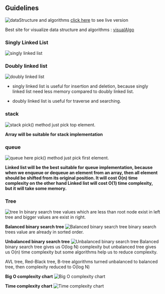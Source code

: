 ## Guidelines
![dataStructure and algorithms](./images/datastructure-algorithms.png)
[click here](https://coggle.it/diagram/W5E5tqYlrXvFJPsq/t/master-the-interview-click-here-for-course-link)  to see live version

Best site for visualize data structure and algorithms : [visualAlgo](https://visualgo.net/en/list)


### Singly Linked List 
![singly linked list](./images/singly-linked-list.png)

### Doubly linked list 
![doubly linked list](./images/doubly-linked-list.png)

- singly linked list is useful for insertion and deletion, because singly linked list need less memory compared to doubly linked list. 

- doubly linked list is useful for traverse and searching.  

### stack
![stack](./images/stack.png)
pick() method just pick top element.

**Array will be suitable for stack implementation**

### queue
![queue](./images/queue.png)
here pick() method just pick first element. 

**Linked list will be the best suitable for queue implementation, because when we enqueue or dequeue an element from an array,
 then all element should be shifted from its original position. It will cost O(n) time complexity on the other hand Linked list will cost O(1) time complexity, but it will take some memory.**
 
 ### Tree
 ![tree](./images/tree.png)
 In binary search tree values which are less than root node exist in left tree and bigger values are exist in right. 
 
 **Balanced binary search tree**
 ![Balanced binary search tree](./images/balanced-binary-search-tree.png)
 binary search trees value are already in sorted order.
 
 **Unbalanced binary search tree**
 ![Unbalanced binary search tree](./images/unbalanced-tree.png)
 Balanced binary search tree gives us O(log N) complexity but unbalanced tree gives us O(n) time complexity but some algorithms help us to reduce complexity.
 
 AVL tree, Red-Black tree, B-tree algorithms turned unbalanced to balanced tree, then complexity reduced to O(log N)
 
 **Big O complexity chart**
 ![Big O complexity chart](./images/big-o-complexity-chart.png)
 
**Time complexity chart**
![Time complexity chart](./images/time-complexity-chart.png)


 
 
 